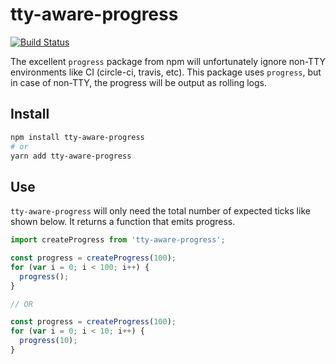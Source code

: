 # tty-aware-progress
[![Build Status](https://travis-ci.org/bkniffler/tty-aware-progress.png?branch=master)](https://travis-ci.org/bkniffler/tty-aware-progress)

The excellent `progress` package from npm will unfortunately ignore non-TTY environments like CI (circle-ci, travis, etc). This package uses `progress`, but in case of non-TTY, the progress will be output as rolling logs.

## Install

```bash
npm install tty-aware-progress
# or
yarn add tty-aware-progress
```

## Use

`tty-aware-progress` will only need the total number of expected ticks like shown below. It returns a function that emits progress.

```js
import createProgress from 'tty-aware-progress';

const progress = createProgress(100);
for (var i = 0; i < 100; i++) {
  progress();
}

// OR

const progress = createProgress(100);
for (var i = 0; i < 10; i++) {
  progress(10);
}
```
